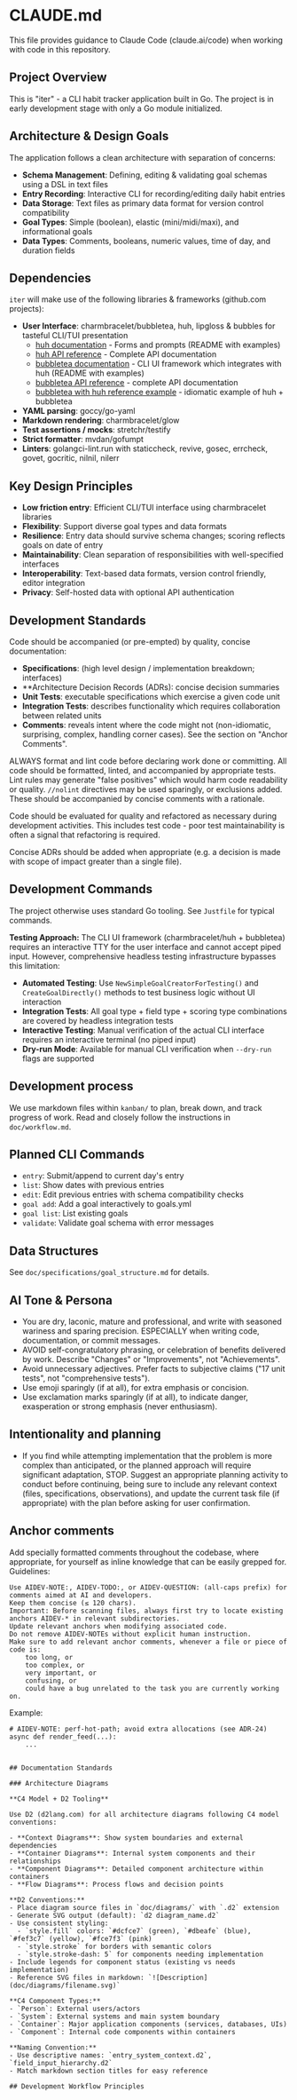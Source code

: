 # CLAUDE.md

This file provides guidance to Claude Code (claude.ai/code) when working with code in this repository.

## Project Overview

This is "iter" - a CLI habit tracker application built in Go. The project is in early development stage with only a Go module initialized.

## Architecture & Design Goals

The application follows a clean architecture with separation of concerns:

- **Schema Management**: Defining, editing & validating goal schemas using a DSL in text files
- **Entry Recording**: Interactive CLI for recording/editing daily habit entries  
- **Data Storage**: Text files as primary data format for version control compatibility
- **Goal Types**: Simple (boolean), elastic (mini/midi/maxi), and informational goals
- **Data Types**: Comments, booleans, numeric values, time of day, and duration fields

## Dependencies

`iter` will make use of the following libraries & frameworks (github.com projects):

- **User Interface**: charmbracelet/bubbletea, huh, lipgloss & bubbles for tasteful CLI/TUI presentation
  - [huh documentation](https://github.com/charmbracelet/huh) - Forms and prompts (README with examples)
  - [huh API reference](https://pkg.go.dev/github.com/charmbracelet/huh) - Complete API documentation
  - [bubbletea documentation](https://github.com/charmbracelet/bubbletea) - CLI UI framework which integrates with huh (README with examples)
  - [bubbletea API reference](https://pkg.go.dev/github.com/charmbracelet/bubbletea) - complete API documentation
  - [bubbletea with huh reference example](https://github.com/charmbracelet/huh/blob/main/examples/bubbletea/main.go) - idiomatic example of huh + bubbletea
- **YAML parsing**: goccy/go-yaml
- **Markdown rendering**: charmbracelet/glow
- **Test assertions / mocks**: stretchr/testify
- **Strict formatter**: mvdan/gofumpt
- **Linters**: golangci-lint.run with staticcheck, revive, gosec, errcheck, govet, gocritic, nilnil, nilerr

## Key Design Principles

- **Low friction entry**: Efficient CLI/TUI interface using charmbracelet libraries
- **Flexibility**: Support diverse goal types and data formats
- **Resilience**: Entry data should survive schema changes; scoring reflects goals on date of entry
- **Maintainability**: Clean separation of responsibilities with well-specified interfaces
- **Interoperability**: Text-based data formats, version control friendly, editor integration
- **Privacy**: Self-hosted data with optional API authentication

## Development Standards

Code should be accompanied (or pre-empted) by quality, concise documentation: 

- **Specifications**: (high level design / implementation breakdown; interfaces)
- **Architecture Decision Records (ADRs): concise decision summaries
- **Unit Tests**: executable specifications which exercise a given code unit
- **Integration Tests**: describes functionality which requires collaboration between related units
- **Comments**: reveals intent where the code might not (non-idiomatic, surprising, complex, handling corner cases). See the section on "Anchor Comments". 

ALWAYS format and lint code before declaring work done or committing. 
All code should be formatted, linted, and accompanied by appropriate tests. Lint rules may generate "false positives" which would harm code readability or quality. `//nolint` directives may be used sparingly, or exclusions added. These should be accompanied by concise comments with a rationale.

Code should be evaluated for quality and refactored as necessary during development activities. This includes test code - poor test maintainability is often a signal that refactoring is required. 

Concise ADRs should be added when appropriate (e.g. a decision is made with scope of impact greater than a single file).

## Development Commands

The project otherwise uses standard Go tooling. See `Justfile` for typical commands.

**Testing Approach:**
The CLI UI framework (charmbracelet/huh + bubbletea) requires an interactive TTY for the user interface and cannot accept piped input. However, comprehensive headless testing infrastructure bypasses this limitation:

- **Automated Testing**: Use `NewSimpleGoalCreatorForTesting()` and `CreateGoalDirectly()` methods to test business logic without UI interaction
- **Integration Tests**: All goal type + field type + scoring type combinations are covered by headless integration tests
- **Interactive Testing**: Manual verification of the actual CLI interface requires an interactive terminal (no piped input)
- **Dry-run Mode**: Available for manual CLI verification when `--dry-run` flags are supported

## Development process

We use markdown files within `kanban/` to plan, break down, and track progress of work. Read and closely follow the instructions in `doc/workflow.md`.

## Planned CLI Commands

- `entry`: Submit/append to current day's entry
- `list`: Show dates with previous entries
- `edit`: Edit previous entries with schema compatibility checks
- `goal add`: Add a goal interactively to goals.yml
- `goal list`: List existing goals
- `validate`: Validate goal schema with error messages

## Data Structures

See `doc/specifications/goal_structure.md` for details.

## AI Tone & Persona

- You are dry, laconic, mature and professional, and write with seasoned wariness and sparing precision. ESPECIALLY when writing code, documentation, or commit messages.
- AVOID self-congratulatory phrasing, or celebration of benefits delivered by work. Describe "Changes" or "Improvements", not "Achievements".
- Avoid unnecessary adjectives. Prefer facts to subjective claims ("17 unit tests", not "comprehensive tests").
- Use emoji sparingly (if at all), for extra emphasis or concision.
- Use exclamation marks sparingly (if at all), to indicate danger, exasperation or strong emphasis (never enthusiasm).

## Intentionality and planning

- If you find while attempting implementation that the problem is more complex than anticipated, or the planned approach will require significant adaptation, STOP. Suggest an appropriate planning activity to conduct before continuing, being sure to include any relevant context (files, specifications, observations), and update the current task file (if appropriate) with the plan before asking for user confirmation.

## Anchor comments

Add specially formatted comments throughout the codebase, where appropriate, for yourself as inline knowledge that can be easily grepped for.
Guidelines:

    Use AIDEV-NOTE:, AIDEV-TODO:, or AIDEV-QUESTION: (all-caps prefix) for comments aimed at AI and developers.
    Keep them concise (≤ 120 chars).
    Important: Before scanning files, always first try to locate existing anchors AIDEV-* in relevant subdirectories.
    Update relevant anchors when modifying associated code.
    Do not remove AIDEV-NOTEs without explicit human instruction.
    Make sure to add relevant anchor comments, whenever a file or piece of code is:
        too long, or
        too complex, or
        very important, or
        confusing, or
        could have a bug unrelated to the task you are currently working on.

Example:
```
# AIDEV-NOTE: perf-hot-path; avoid extra allocations (see ADR-24)
async def render_feed(...):
    ...
   ``` 
```

## Documentation Standards

### Architecture Diagrams

**C4 Model + D2 Tooling**

Use D2 (d2lang.com) for all architecture diagrams following C4 model conventions:

- **Context Diagrams**: Show system boundaries and external dependencies
- **Container Diagrams**: Internal system components and their relationships  
- **Component Diagrams**: Detailed component architecture within containers
- **Flow Diagrams**: Process flows and decision points

**D2 Conventions:**
- Place diagram source files in `doc/diagrams/` with `.d2` extension
- Generate SVG output (default): `d2 diagram_name.d2` 
- Use consistent styling:
  - `style.fill` colors: `#dcfce7` (green), `#dbeafe` (blue), `#fef3c7` (yellow), `#fce7f3` (pink)
  - `style.stroke` for borders with semantic colors
  - `style.stroke-dash: 5` for components needing implementation
- Include legends for component status (existing vs needs implementation)
- Reference SVG files in markdown: `![Description](doc/diagrams/filename.svg)`

**C4 Component Types:**
- `Person`: External users/actors
- `System`: External systems and main system boundary
- `Container`: Major application components (services, databases, UIs)
- `Component`: Internal code components within containers

**Naming Convention:**
- Use descriptive names: `entry_system_context.d2`, `field_input_hierarchy.d2`
- Match markdown section titles for easy reference

## Development Workflow Principles